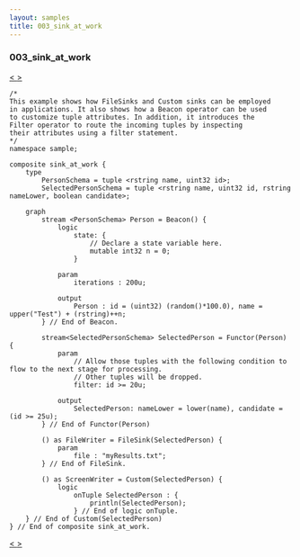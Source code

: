 ```yaml
---
layout: samples
title: 003_sink_at_work
---
```


### 003_sink_at_work

<div class="sampleNav"><a class="button" href="../002_source_sink_at_work_source_sink_at_work.spl/"> < </a><a class="button" href="../004_delay_at_work_delay_at_work.spl/"> > </a>
</div>

~~~~~~
/*
This example shows how FileSinks and Custom sinks can be employed
in applications. It also shows how a Beacon operator can be used
to customize tuple attributes. In addition, it introduces the 
Filter operator to route the incoming tuples by inspecting
their attributes using a filter statement. 
*/
namespace sample;

composite sink_at_work {
	type
		PersonSchema = tuple <rstring name, uint32 id>;
		SelectedPersonSchema = tuple <rstring name, uint32 id, rstring nameLower, boolean candidate>;

	graph
		stream <PersonSchema> Person = Beacon() {
			logic
				state: {
					// Declare a state variable here.
					mutable int32 n = 0;
				}
				
			param
				iterations : 200u;
			
			output
				Person : id = (uint32) (random()*100.0), name = upper("Test") + (rstring)++n;
		} // End of Beacon.
    
		stream<SelectedPersonSchema> SelectedPerson = Functor(Person) {
			param 
				// Allow those tuples with the following condition to flow to the next stage for processing.
				// Other tuples will be dropped.
				filter: id >= 20u;
			
			output 
				SelectedPerson: nameLower = lower(name), candidate = (id >= 25u);
		} // End of Functor(Person)

		() as FileWriter = FileSink(SelectedPerson) {
			param
				file : "myResults.txt";
		} // End of FileSink.

		() as ScreenWriter = Custom(SelectedPerson) {
			logic
				onTuple SelectedPerson : {
					println(SelectedPerson);         
				} // End of logic onTuple.
	} // End of Custom(SelectedPerson)
} // End of composite sink_at_work.

~~~~~~

<div class="sampleNav"><a class="button" href="../002_source_sink_at_work_source_sink_at_work.spl/"> < </a><a class="button" href="../004_delay_at_work_delay_at_work.spl/"> > </a>
</div>

